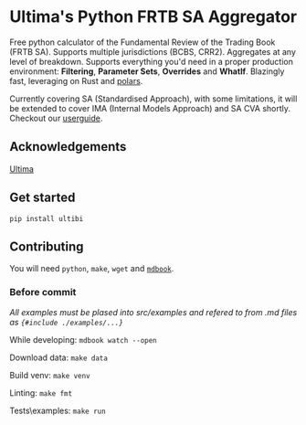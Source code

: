 # Ultima's Python FRTB SA Aggregator

Free python calculator of the Fundamental Review of the Trading Book (FRTB SA). Supports multiple jurisdictions (BCBS, CRR2). Aggregates at any level of breakdown. Supports everything you'd need in a proper production environment: **Filtering**, **Parameter Sets**, **Overrides** and **WhatIf**. Blazingly fast, leveraging on Rust and [polars](https://pola-rs.github.io/polars-book/user-guide/).

Currently covering SA (Standardised Approach), with some limitations, it will be extended to cover IMA (Internal Models Approach) and SA CVA shortly. Checkout our [userguide](https://ultimabi.uk/ultibi-frtb-book/).

## Acknowledgements

[Ultima](https://ultimabi.uk/)

## Get started

`pip install ultibi`

## Contributing

You will need `python`, `make`, `wget` and [`mdbook`](https://github.com/rust-lang/mdBook/releases).

### Before commit

*All examples must be plased into src/examples and refered to from .md files as `{#include ./examples/...}`*

While developing:
`mdbook watch --open`

Download data:
`make data`

Build venv:
`make venv`

Linting:
`make fmt`

Tests\\examples:
`make run`
